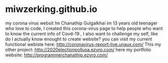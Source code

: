 # miwzerking.github.io
my corona virus websit
Im Chanathip Gulgalkhai im 13 years old teenager who love to code, I created this corona-virus page to help people who want to know the current info of Covd-19
, I also want to challenge my self, like do I actually know enought to create website? you can visit my current functional webiste here: http://coronavirus-report-live.unaux.com/
This my other project: http://2020electionpollusa.ezyro.com/
here my portfolio website: http://programmerchanathip.ezyro.com/
